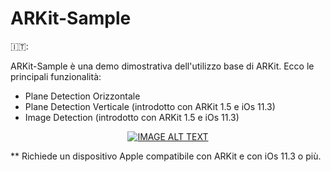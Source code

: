 # ARKit-Sample

 🇮🇹:
 
 ARKit-Sample è una demo dimostrativa dell'utilizzo base di ARKit. Ecco le principali funzionalità:
 
 - Plane Detection Orizzontale
 - Plane Detection Verticale (introdotto con ARKit 1.5 e iOs 11.3)
 - Image Detection (introdotto con ARKit 1.5 e iOs 11.3)
 
 
 <div align="center">
 <a href="https://www.youtube.com/watch?v=YOUTUBE_VIDEO_ID_HERE"><img src="https://img.youtube.com/vi/YOUTUBE_VIDEO_ID_HERE/0.jpg" alt="IMAGE ALT TEXT"></a>
 </div>
 
 ** Richiede un dispositivo Apple compatibile con ARKit e con iOs 11.3 o più.
 

